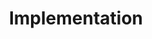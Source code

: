 ---
layout: list
title: Implementation
slug: research/implementation
description: >
  This subcategory focuses on practical reproductions and implementations of research papers. It includes code experiments, technical validations, and insights gained during hands-on trials.
sitemap: true
---